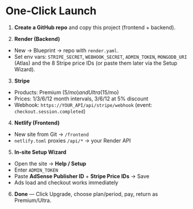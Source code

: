 # One‑Click Launch

1) **Create a GitHub repo** and copy this project (frontend + backend).

2) **Render (Backend)**
- New → Blueprint → repo with `render.yaml`.
- Set env vars: `STRIPE_SECRET`, `WEBHOOK_SECRET`, `ADMIN_TOKEN`, `MONGODB_URI` (Atlas) and the 8 Stripe price IDs (or paste them later via the Setup Wizard).

3) **Stripe**
- Products: Premium ($5/mo) and Ultra ($15/mo)
- Prices: 1/3/6/12 month intervals, 3/6/12 at 5% discount
- Webhook: `https://YOUR_API/api/stripe/webhook` (event: `checkout.session.completed`)

4) **Netlify (Frontend)**
- New site from Git → `/frontend`
- `netlify.toml` proxies `/api/*` → your Render API

5) **In‑site Setup Wizard**
- Open the site → **Help / Setup**
- Enter `ADMIN_TOKEN`
- Paste **AdSense Publisher ID** + **Stripe Price IDs** → Save
- Ads load and checkout works immediately

6) **Done** — Click Upgrade, choose plan/period, pay, return as Premium/Ultra.
